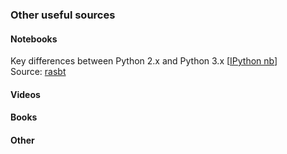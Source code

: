 ### Other useful sources
#### Notebooks
Key differences between Python 2.x and Python 3.x [[IPython nb](http://nbviewer.ipython.org/github/rasbt/python_reference/blob/master/tutorials/key_differences_between_python_2_and_3.ipynb?create=1)]      
Source: [rasbt](https://github.com/rasbt)
#### Videos
#### Books
#### Other
